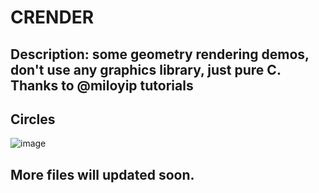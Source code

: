 # CRENDER

## Description: some geometry rendering demos, don't use any graphics library, just pure C. Thanks to @miloyip tutorials

## Circles
![image](https://github.com/csonder/crender/blob/master/results/circles_0.png)


## More files will updated soon.
